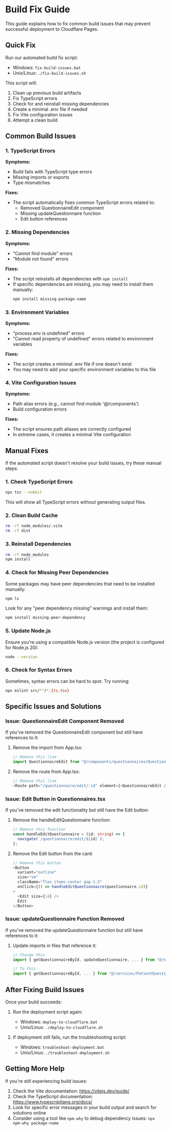 # Build Fix Guide

This guide explains how to fix common build issues that may prevent successful deployment to Cloudflare Pages.

## Quick Fix

Run our automated build fix script:

- Windows: `fix-build-issues.bat`
- Unix/Linux: `./fix-build-issues.sh`

This script will:
1. Clean up previous build artifacts
2. Fix TypeScript errors
3. Check for and reinstall missing dependencies
4. Create a minimal .env file if needed
5. Fix Vite configuration issues
6. Attempt a clean build

## Common Build Issues

### 1. TypeScript Errors

**Symptoms:**
- Build fails with TypeScript type errors
- Missing imports or exports
- Type mismatches

**Fixes:**
- The script automatically fixes common TypeScript errors related to:
  - Removed QuestionnaireEdit component
  - Missing updateQuestionnaire function
  - Edit button references

### 2. Missing Dependencies

**Symptoms:**
- "Cannot find module" errors
- "Module not found" errors

**Fixes:**
- The script reinstalls all dependencies with `npm install`
- If specific dependencies are missing, you may need to install them manually:
  ```bash
  npm install missing-package-name
  ```

### 3. Environment Variables

**Symptoms:**
- "process.env is undefined" errors
- "Cannot read property of undefined" errors related to environment variables

**Fixes:**
- The script creates a minimal .env file if one doesn't exist
- You may need to add your specific environment variables to this file

### 4. Vite Configuration Issues

**Symptoms:**
- Path alias errors (e.g., cannot find module '@/components')
- Build configuration errors

**Fixes:**
- The script ensures path aliases are correctly configured
- In extreme cases, it creates a minimal Vite configuration

## Manual Fixes

If the automated script doesn't resolve your build issues, try these manual steps:

### 1. Check TypeScript Errors

```bash
npx tsc --noEmit
```

This will show all TypeScript errors without generating output files.

### 2. Clean Build Cache

```bash
rm -rf node_modules/.vite
rm -rf dist
```

### 3. Reinstall Dependencies

```bash
rm -rf node_modules
npm install
```

### 4. Check for Missing Peer Dependencies

Some packages may have peer dependencies that need to be installed manually:

```bash
npm ls
```

Look for any "peer dependency missing" warnings and install them:

```bash
npm install missing-peer-dependency
```

### 5. Update Node.js

Ensure you're using a compatible Node.js version (the project is configured for Node.js 20):

```bash
node --version
```

### 6. Check for Syntax Errors

Sometimes, syntax errors can be hard to spot. Try running:

```bash
npx eslint src/**/*.{ts,tsx}
```

## Specific Issues and Solutions

### Issue: QuestionnaireEdit Component Removed

If you've removed the QuestionnaireEdit component but still have references to it:

1. Remove the import from App.tsx:
   ```typescript
   // Remove this line
   import QuestionnaireEdit from "@/components/questionnaires/QuestionnaireEdit";
   ```

2. Remove the route from App.tsx:
   ```typescript
   // Remove this line
   <Route path="/questionnaire/edit/:id" element={<QuestionnaireEdit />} />
   ```

### Issue: Edit Button in Questionnaires.tsx

If you've removed the edit functionality but still have the Edit button:

1. Remove the handleEditQuestionnaire function:
   ```typescript
   // Remove this function
   const handleEditQuestionnaire = (id: string) => {
     navigate(`/questionnaire/edit/${id}`);
   };
   ```

2. Remove the Edit button from the card:
   ```typescript
   // Remove this button
   <Button 
     variant="outline" 
     size="sm" 
     className="flex items-center gap-1.5"
     onClick={() => handleEditQuestionnaire(questionnaire.id)}
   >
     <Edit size={14} />
     Edit
   </Button>
   ```

### Issue: updateQuestionnaire Function Removed

If you've removed the updateQuestionnaire function but still have references to it:

1. Update imports in files that reference it:
   ```typescript
   // Change this
   import { getQuestionnaireById, updateQuestionnaire, ... } from "@/services/PatientQuestionnaireService";
   
   // To this
   import { getQuestionnaireById, ... } from "@/services/PatientQuestionnaireService";
   ```

## After Fixing Build Issues

Once your build succeeds:

1. Run the deployment script again:
   - Windows: `deploy-to-cloudflare.bat`
   - Unix/Linux: `./deploy-to-cloudflare.sh`

2. If deployment still fails, run the troubleshooting script:
   - Windows: `troubleshoot-deployment.bat`
   - Unix/Linux: `./troubleshoot-deployment.sh`

## Getting More Help

If you're still experiencing build issues:

1. Check the Vite documentation: https://vitejs.dev/guide/
2. Check the TypeScript documentation: https://www.typescriptlang.org/docs/
3. Look for specific error messages in your build output and search for solutions online
4. Consider using a tool like `npm-why` to debug dependency issues: `npx npm-why package-name`